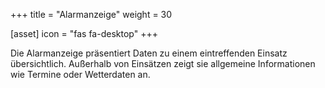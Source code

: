 +++
title = "Alarmanzeige"
weight = 30

[asset]
  icon = "fas fa-desktop"
+++

Die Alarmanzeige pr&auml;sentiert Daten zu einem eintreffenden Einsatz &uuml;bersichtlich.
Au&szlig;erhalb von Eins&auml;tzen zeigt sie allgemeine Informationen wie Termine oder Wetterdaten an.

